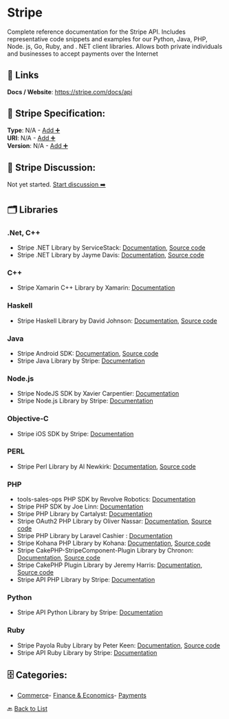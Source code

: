 # Stripe

Complete reference documentation for the Stripe API. Includes representative code snippets and examples for our Python, Java, PHP, Node. js, Go, Ruby, and . NET client libraries. Allows both private individuals and businesses to accept payments over the Internet

##  🔗 Links
**Docs / Website**: https://stripe.com/docs/api

## 🧬 Stripe Specification:
**Type**: N/A - [Add ➕](https://github.com/apis-list/apis-list/edit/main/apis.yaml#L18503)  
**URI**: N/A - [Add ➕](https://github.com/apis-list/apis-list/edit/main/apis.yaml#L18503)  
**Version**: N/A - [Add ➕](https://github.com/apis-list/apis-list/edit/main/apis.yaml#L18503)

## 💬 Stripe Discussion:
Not yet started. [Start discussion ➡️](https://github.com/apis-list/apis-list/discussions/new)

## 🗂️ Libraries
### .Net, C++
- Stripe .NET Library by ServiceStack: [Documentation](https://github.com/ServiceStack/Stripe/blob/master/README.md), [Source code](https://github.com/ServiceStack/Stripe)
- Stripe .NET Library by Jayme Davis: [Documentation](https://github.com/jaymedavis/stripe.net/blob/master/readme.md), [Source code](https://github.com/jaymedavis/stripe.net)
### C++
- Stripe Xamarin C++ Library by Xamarin: [Documentation](https://github.com/xamarin/XamarinStripe)
### Haskell
- Stripe Haskell Library by David Johnson: [Documentation](http://hackage.haskell.org/package/stripe-haskell), [Source code](https://github.com/dmjio/stripe)
### Java
- Stripe Android SDK: [Documentation](https://stripe.com/docs/libraries), [Source code](https://stripe.com/docs/mobile/android)
- Stripe Java Library by Stripe: [Documentation](https://stripe.com/docs/api/java)
### Node.js
- Stripe NodeJS SDK by Xavier Carpentier: [Documentation](https://www.npmjs.com/package/react-native-stripe-api)
- Stripe Node.js Library by Stripe: [Documentation](https://stripe.com/docs/api/node#intro)
### Objective-C
- Stripe iOS SDK by Stripe: [Documentation](https://github.com/stripe/stripe-ios)
### PERL
- Stripe Perl Library by Al Newkirk: [Documentation](https://metacpan.org/release/API-Stripe), [Source code](https://github.com/alnewkirk/API-Stripe)
### PHP
- tools-sales-ops PHP SDK by Revolve Robotics: [Documentation](https://github.com/revolverobotics/tools-sales-ops)
- Stripe PHP SDK by Joe Linn: [Documentation](https://github.com/jlinn/stripe-api-php)
- Stripe PHP Library by Cartalyst: [Documentation](https://cartalyst.com/manual/stripe/1.0)
- Stripe OAuth2 PHP Library by Oliver Nassar: [Documentation](https://github.com/onassar/PHP-StripeOAuth/blob/master/README.md), [Source code](https://github.com/onassar/PHP-StripeOAuth)
- Stripe PHP Library by Laravel Cashier : [Documentation](http://laravel.com/docs/4.2/billing)
- Stripe Kohana PHP Library by Kohana: [Documentation](https://github.com/jnbdz/kohana-stripe/blob/master/README.md), [Source code](https://github.com/jnbdz/kohana-stripe)
- Stripe CakePHP-StripeComponent-Plugin Library by Chronon: [Documentation](https://github.com/chronon/CakePHP-StripeComponent-Plugin/blob/master/README.markdown), [Source code](https://github.com/chronon/CakePHP-StripeComponent-Plugin)
- Stripe CakePHP Plugin Library by Jeremy Harris: [Documentation](https://github.com/jeremyharris/stripe/blob/master/README.md), [Source code](https://github.com/jeremyharris/stripe)
- Stripe API PHP Library by Stripe: [Documentation](https://stripe.com/docs/api/php#intro)
### Python
- Stripe API Python Library by Stripe: [Documentation](https://stripe.com/docs/api/python#intro)
### Ruby
- Stripe Payola Ruby Library by Peter Keen: [Documentation](https://www.payola.io/), [Source code](https://github.com/peterkeen/payola)
- Stripe API Ruby Library by Stripe: [Documentation](https://stripe.com/docs/api/ruby)


## 🗄️ Categories:
- [Commerce](https://github.com/apis-list/apis-list#commerce-)- [Finance & Economics](https://github.com/apis-list/apis-list#finance--economics-)- [Payments](https://github.com/apis-list/apis-list#payments-)

🔙  [Back to List](https://github.com/apis-list/apis-list)
